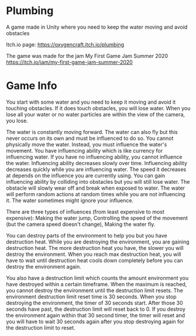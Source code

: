 # Plumbing

A game made in Unity where you need to keep the water moving and avoid obstacles

Itch.io page: https://oxygencraft.itch.io/plumbing

The game was made for the jam My First Game Jam Summer 2020 https://itch.io/jam/my-first-game-jam-summer-2020

# Game Info

You start with some water and you need to keep it moving and avoid it touching obstacles. If it does touch obstacles, you will lose water. When you lose all your water or no water particles are within the view of the camera, you lose.

The water is constantly moving forward. The water can also fly but this never occurs on its own and must be influenced to do so. You cannot physically move the water. Instead, you must influence the water's movement. You have influencing ability which is like currency for influencing water. If you have no influencing ability, you cannot influence the water. Influencing ability decreases slowly over time. Influencing ability decreases quickly while you are influencing water. The speed it decreases at depends on the influence you are currently using. You can gain influencing ability by colliding into obstacles but you will still lose water. The obstacle will slowly wear off and break when exposed to water. The water will perform random actions at random times while you are not influencing it. The water sometimes might ignore your influence.

There are three types of influences (from least expensive to most expensive):
Making the water jump, 
Controlling the speed of the movement (but the camera speed doesn't change), 
Making the water fly. 

You can destroy parts of the environment to help you but you have destruction heat. While you are destroying the environment, you are gaining destruction heat. The more destruction heat you have, the slower you will destroy the environment. When you reach max destruction heat, you will have to wait until destruction heat cools down completely before you can destroy the environment again. 

You also have a destruction limit which counts the amount environment you have destroyed within a certain timeframe. When the maximum is reached, you cannot destroy the environment until the destruction limit resets. The environment destruction limit reset time is 30 seconds. When you stop destroying the environment, the timer of 30 seconds start. After those 30 seconds have past, the destruction limit will reset back to 0. If you destroy the environment again within that 30 second timer, the timer will reset and you will have to wait 30 seconds again after you stop destroying again for the destruction limit to reset.
